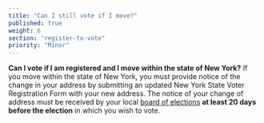 ```yaml
---
title: "Can I still vote if I move?"
published: true
weight: 6
section: "register-to-vote"
priority: "Minor"
---
```

**Can I vote if I am registered and I move within the state of New York?**
If you move within the state of New York, you must provide notice of the change in your address by submitting an updated New York State Voter Registration Form with your new address. The notice of your change of address must be received by your local [board of elections](http://www.elections.ny.gov/CountyBoards.html) **at least 20 days before the election** in which you wish to vote.
